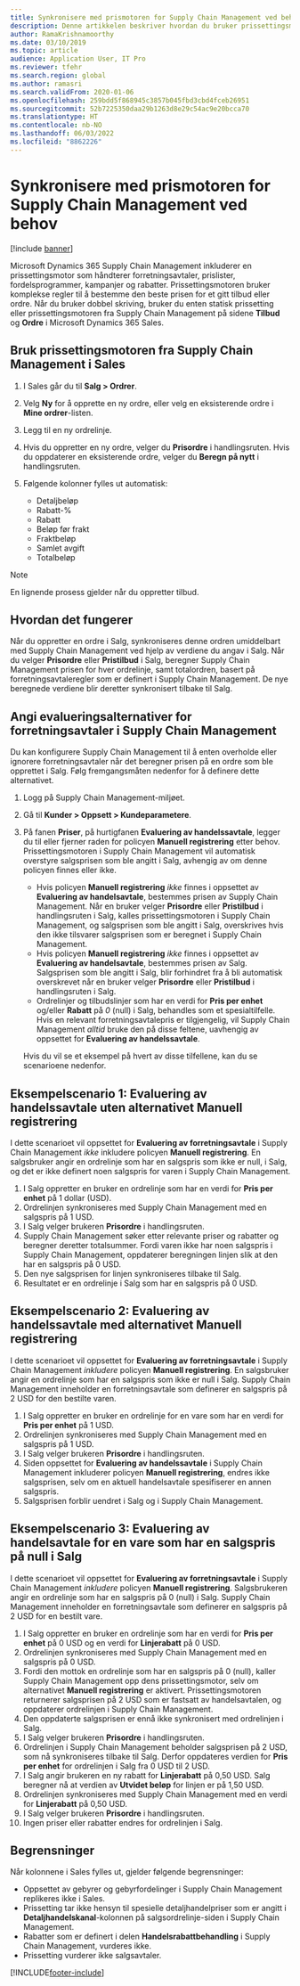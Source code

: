```yaml
---
title: Synkronisere med prismotoren for Supply Chain Management ved behov
description: Denne artikkelen beskriver hvordan du bruker prissettingsmotoren i Microsoft Dynamics 365 Supply Chain Management fra Microsoft Dynamics 365 Sales.
author: RamaKrishnamoorthy
ms.date: 03/10/2019
ms.topic: article
audience: Application User, IT Pro
ms.reviewer: tfehr
ms.search.region: global
ms.author: ramasri
ms.search.validFrom: 2020-01-06
ms.openlocfilehash: 259bdd5f868945c3857b045fbd3cbd4fceb26951
ms.sourcegitcommit: 52b7225350daa29b1263d8e29c54ac9e20bcca70
ms.translationtype: HT
ms.contentlocale: nb-NO
ms.lasthandoff: 06/03/2022
ms.locfileid: "8862226"
---
```

# <a name="sync-on-demand-with-the-supply-chain-management-pricing-engine"></a>Synkronisere med prismotoren for Supply Chain Management ved behov

[!include [banner](../../includes/banner.md)]

Microsoft Dynamics 365 Supply Chain Management inkluderer en prissettingsmotor som håndterer forretningsavtaler, prislister, fordelsprogrammer, kampanjer og rabatter. Prissettingsmotoren bruker komplekse regler til å bestemme den beste prisen for et gitt tilbud eller ordre. Når du bruker dobbel skriving, bruker du enten statisk prissetting eller prissettingsmotoren fra Supply Chain Management på sidene **Tilbud** og **Ordre** i Microsoft Dynamics 365 Sales.

## <a name="use-the-pricing-engine-from-supply-chain-management-in-sales"></a>Bruk prissettingsmotoren fra Supply Chain Management i Sales

1. I Sales går du til **Salg \> Ordrer**.
1. Velg **Ny** for å opprette en ny ordre, eller velg en eksisterende ordre i **Mine ordrer**-listen.
1. Legg til en ny ordrelinje.
1. Hvis du oppretter en ny ordre, velger du **Prisordre** i handlingsruten. Hvis du oppdaterer en eksisterende ordre, velger du **Beregn på nytt** i handlingsruten.
1. Følgende kolonner fylles ut automatisk:

    - Detaljbeløp
    - Rabatt-%
    - Rabatt
    - Beløp før frakt
    - Fraktbeløp
    - Samlet avgift
    - Totalbeløp

> [!NOTE]
> En lignende prosess gjelder når du oppretter tilbud.

## <a name="how-it-works"></a>Hvordan det fungerer

Når du oppretter en ordre i Salg, synkroniseres denne ordren umiddelbart med Supply Chain Management ved hjelp av verdiene du angav i Salg. Når du velger **Prisordre** eller **Pristilbud** i Salg, beregner Supply Chain Management prisen for hver ordrelinje, samt totalordren, basert på forretningsavtaleregler som er definert i Supply Chain Management. De nye beregnede verdiene blir deretter synkronisert tilbake til Salg.

## <a name="set-trade-agreement-evaluation-options-in-supply-chain-management"></a>Angi evalueringsalternativer for forretningsavtaler i Supply Chain Management

Du kan konfigurere Supply Chain Management til å enten overholde eller ignorere forretningsavtaler når det beregner prisen på en ordre som ble opprettet i Salg. Følg fremgangsmåten nedenfor for å definere dette alternativet.

1. Logg på Supply Chain Management-miljøet.
1. Gå til **Kunder \> Oppsett \> Kundeparametere**.
1. På fanen **Priser**, på hurtigfanen **Evaluering av handelssavtale**, legger du til eller fjerner raden for policyen **Manuell registrering** etter behov. Prissettingsmotoren i Supply Chain Management vil automatisk overstyre salgsprisen som ble angitt i Salg, avhengig av om denne policyen finnes eller ikke.

    - Hvis policyen **Manuell registrering** *ikke* finnes i oppsettet av **Evaluering av handelsavtale**, bestemmes prisen av Supply Chain Management. Når en bruker velger **Prisordre** eller **Pristilbud** i handlingsruten i Salg, kalles prissettingsmotoren i Supply Chain Management, og salgsprisen som ble angitt i Salg, overskrives hvis den ikke tilsvarer salgsprisen som er beregnet i Supply Chain Management.
    - Hvis policyen **Manuell registrering** *ikke* finnes i oppsettet av **Evaluering av handelsavtale**, bestemmes prisen av Salg. Salgsprisen som ble angitt i Salg, blir forhindret fra å bli automatisk overskrevet når en bruker velger **Prisordre** eller **Pristilbud** i handlingsruten i Salg.
    - Ordrelinjer og tilbudslinjer som har en verdi for **Pris per enhet** og/eller **Rabatt** på *0* (null) i Salg, behandles som et spesialtilfelle. Hvis en relevant forretningsavtalepris er tilgjengelig, vil Supply Chain Management *alltid* bruke den på disse feltene, uavhengig av oppsettet for **Evaluering av handelssavtale**.

    Hvis du vil se et eksempel på hvert av disse tilfellene, kan du se scenarioene nedenfor.

## <a name="example-scenario-1-trade-agreement-evaluation-without-the-manual-entry-option"></a>Eksempelscenario 1: Evaluering av handelssavtale uten alternativet Manuell registrering

I dette scenarioet vil oppsettet for **Evaluering av forretningsavtale** i Supply Chain Management *ikke* inkludere policyen **Manuell registrering**. En salgsbruker angir en ordrelinje som har en salgspris som ikke er null, i Salg, og det er ikke definert noen salgspris for varen i Supply Chain Management.

1. I Salg oppretter en bruker en ordrelinje som har en verdi for **Pris per enhet** på 1 dollar (USD).
1. Ordrelinjen synkroniseres med Supply Chain Management med en salgspris på 1 USD.
1. I Salg velger brukeren **Prisordre** i handlingsruten.
1. Supply Chain Management søker etter relevante priser og rabatter og beregner deretter totalsummer. Fordi varen ikke har noen salgspris i Supply Chain Management, oppdaterer beregningen linjen slik at den har en salgspris på 0 USD.
1. Den nye salgsprisen for linjen synkroniseres tilbake til Salg.
1. Resultatet er en ordrelinje i Salg som har en salgspris på 0 USD.

## <a name="example-scenario-2-trade-agreement-evaluation-with-the-manual-entry-option"></a>Eksempelscenario 2: Evaluering av handelssavtale med alternativet Manuell registrering

I dette scenarioet vil oppsettet for **Evaluering av forretningsavtale** i Supply Chain Management *inkludere* policyen **Manuell registrering**. En salgsbruker angir en ordrelinje som har en salgspris som ikke er null i Salg. Supply Chain Management inneholder en forretningsavtale som definerer en salgspris på 2 USD for den bestilte varen.

1. I Salg oppretter en bruker en ordrelinje for en vare som har en verdi for **Pris per enhet** på 1 USD.
1. Ordrelinjen synkroniseres med Supply Chain Management med en salgspris på 1 USD.
1. I Salg velger brukeren **Prisordre** i handlingsruten.
1. Siden oppsettet for **Evaluering av handelssavtale** i Supply Chain Management inkluderer policyen **Manuell registrering**, endres ikke salgsprisen, selv om en aktuell handelsavtale spesifiserer en annen salgspris.
1. Salgsprisen forblir uendret i Salg og i Supply Chain Management.

## <a name="example-scenario-3-trade-agreement-evaluation-for-an-item-that-has-a-sales-price-of-zero-in-sales"></a>Eksempelscenario 3: Evaluering av handelsavtale for en vare som har en salgspris på null i Salg

I dette scenarioet vil oppsettet for **Evaluering av forretningsavtale** i Supply Chain Management *inkludere* policyen **Manuell registrering**. Salgsbrukeren angir en ordrelinje som har en salgspris på 0 (null) i Salg. Supply Chain Management inneholder en forretningsavtale som definerer en salgspris på 2 USD for en bestilt vare.

1. I Salg oppretter en bruker en ordrelinje som har en verdi for **Pris per enhet** på 0 USD og en verdi for **Linjerabatt** på 0 USD.
1. Ordrelinjen synkroniseres med Supply Chain Management med en salgspris på 0 USD.
1. Fordi den mottok en ordrelinje som har en salgspris på 0 (null), kaller Supply Chain Management opp dens prissettingsmotor, selv om alternativet **Manuell registrering** er aktivert. Prissettingsmotoren returnerer salgsprisen på 2 USD som er fastsatt av handelsavtalen, og oppdaterer ordrelinjen i Supply Chain Management.
1. Den oppdaterte salgsprisen er ennå ikke synkronisert med ordrelinjen i Salg.
1. I Salg velger brukeren **Prisordre** i handlingsruten.
1. Ordrelinjen i Supply Chain Management beholder salgsprisen på 2 USD, som nå synkroniseres tilbake til Salg. Derfor oppdateres verdien for **Pris per enhet** for ordrelinjen i Salg fra 0 USD til 2 USD.
1. I Salg angir brukeren en ny rabatt for **Linjerabatt** på 0,50 USD. Salg beregner nå at verdien av **Utvidet beløp** for linjen er på 1,50 USD.
1. Ordrelinjen synkroniseres med Supply Chain Management med en verdi for **Linjerabatt** på 0,50 USD.
1. I Salg velger brukeren **Prisordre** i handlingsruten.
1. Ingen priser eller rabatter endres for ordrelinjen i Salg.

## <a name="limitations"></a>Begrensninger

Når kolonnene i Sales fylles ut, gjelder følgende begrensninger:

- Oppsettet av gebyrer og gebyrfordelinger i Supply Chain Management replikeres ikke i Sales.
- Prissetting tar ikke hensyn til spesielle detaljhandelpriser som er angitt i **Detaljhandelskanal**-kolonnen på salgsordrelinje-siden i Supply Chain Management.
- Rabatter som er definert i delen **Handelsrabattbehandling** i Supply Chain Management, vurderes ikke.
- Prissetting vurderer ikke salgsavtaler.

[!INCLUDE[footer-include](../../../../includes/footer-banner.md)]

